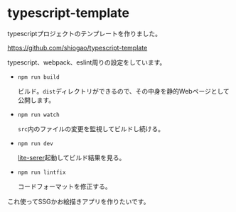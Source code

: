 # typescript-template

typescriptプロジェクトのテンプレートを作りました。

https://github.com/shiogao/typescript-template

typescript、webpack、eslint周りの設定をしています。

- `npm run build`

    ビルド。`dist`ディレクトリができるので、その中身を静的Webページとして公開します。

- `npm run watch`

    `src`内のファイルの変更を監視してビルドし続ける。

- `npm run dev`

    [lite-serer](https://www.npmjs.com/package/lite-server)起動してビルド結果を見る。

- `npm run lintfix`

    コードフォーマットを修正する。

これ使ってSSGかお絵描きアプリを作りたいです。
